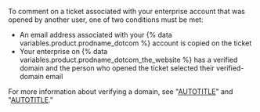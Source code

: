 To comment on a ticket associated with your enterprise account that was opened by another user, one of two conditions must be met:

- An email address associated with your {% data variables.product.prodname_dotcom %} account is copied on the ticket
- Your enterprise on {% data variables.product.prodname_dotcom_the_website %} has a verified domain and the person who opened the ticket selected their verified-domain email

For more information about verifying a domain, see "[AUTOTITLE](/enterprise-cloud@latest/admin/configuration/configuring-your-enterprise/verifying-or-approving-a-domain-for-your-enterprise)" and "[AUTOTITLE](/enterprise-cloud@latest/organizations/managing-organization-settings/verifying-or-approving-a-domain-for-your-organization)."